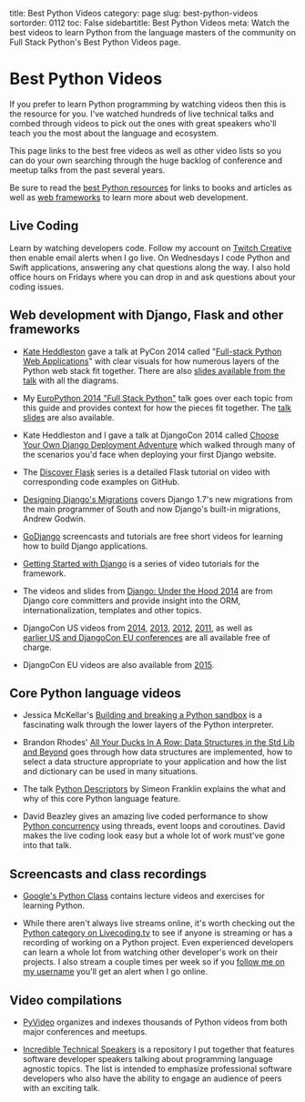 title: Best Python Videos
category: page
slug: best-python-videos
sortorder: 0112
toc: False
sidebartitle: Best Python Videos
meta: Watch the best videos to learn Python from the language masters of the community on Full Stack Python's Best Python Videos page.


# Best Python Videos
If you prefer to learn Python programming by watching videos then this is the
resource for you. I've watched hundreds of live technical talks and combed
through videos to pick out the ones with great speakers who'll teach you the
most about the language and ecosystem. 

This page links to the best free videos as well as other video lists so you 
can do your own searching through the huge backlog of conference and meetup 
talks from the past several years. 

<div class="well see-also">Be sure to read the <a href="/best-python-resources.html">best Python resources</a> for links to books and articles as well as <a href="/web-frameworks.html">web frameworks</a> to learn more about web development.</div>


## Live Coding
Learn by watching developers code. Follow my account on 
[Twitch Creative](https://www.twitch.tv/mattmakai) then enable 
email alerts when I go live. On Wednesdays I code Python and Swift 
applications, answering any chat questions along the way.
I also hold office hours on Fridays where you can drop in and ask 
questions about your coding issues.


## Web development with Django, Flask and other frameworks
* [Kate Heddleston](https://twitter.com/heddle317) gave a talk at PyCon 2014 
  called 
  "[Full-stack Python Web Applications](http://pyvideo.org/video/2591/so-you-want-to-be-a-full-stack-developer-how-to)"
  with clear visuals for how numerous layers of the Python web
  stack fit together. There are also [slides available from the talk](https://speakerdeck.com/pycon2014/so-you-want-to-be-a-full-stack-developer-how-to-build-a-full-stack-python-web-application-by-kate-heddleston)
  with all the diagrams.

* My [EuroPython 2014 "Full Stack Python"](https://www.youtube.com/watch?v=s6NaOKD40rY)
  talk goes over each topic from this guide and provides context for how the
  pieces fit together. 
  The [talk slides](http://www.mattmakai.com/presentations/2014-full-stack-python-berlin.html) are also available.

* Kate Heddleston and I gave a talk at DjangoCon 2014 called
  [Choose Your Own Django Deployment Adventure](https://www.youtube.com/watch?v=QrFEKghISEI)
  which walked through many of the scenarios you'd face when deploying your
  first Django website.

* The [Discover Flask](https://github.com/realpython/discover-flask) series is
  a detailed Flask tutorial on video with corresponding code examples on 
  GitHub.

* [Designing Django's Migrations](http://pyvideo.org/video/2630/designing-djangos-migrations)
  covers Django 1.7's new migrations from the main programmer 
  of South and now Django's built-in migrations, Andrew Godwin.

* [GoDjango](https://godjango.com/) screencasts and tutorials are free short
  videos for learning how to build Django applications.

* [Getting Started with Django](http://gettingstartedwithdjango.com/) is a
  series of video tutorials for the framework.

* The videos and slides from 
  [Django: Under the Hood 2014](http://www.djangounderthehood.com/talks/)
  are from Django core committers and provide insight into the ORM, 
  internationalization, templates and other topics.

* DjangoCon US videos from 
  [2014](https://www.youtube.com/playlist?list=PLE7tQUdRKcybbNiuhLcc3h6WzmZGVBMr3), 
  [2013](http://www.youtube.com/user/TheOpenBastion/videos), 
  [2012](http://pyvideo.org/category/23/djangocon-2012), 
  [2011](http://pyvideo.org/category/3/djangocon-2011), as well as  
  [earlier US and DjangoCon EU conferences](http://pyvideo.org/category) are
  all available free of charge.

* DjangoCon EU videos are also available from 
  [2015](https://vimeo.com/channels/952478/videos).


## Core Python language videos
* Jessica McKellar's 
  [Building and breaking a Python sandbox](https://www.youtube.com/watch?v=sL_syMmRkoU)
  is a fascinating walk through the lower layers of the Python interpreter.

* Brandon Rhodes' 
  [All Your Ducks In A Row: Data Structures in the Std Lib and Beyond](https://www.youtube.com/watch?v=fYlnfvKVDoM)
  goes through how data structures are implemented, how to select a
  data structure appropriate to your application and how the list and 
  dictionary can be used in many situations.

* The talk [Python Descriptors](https://www.youtube.com/watch?v=ZdvpNaWwx24) 
  by Simeon Franklin explains the what and why of this core Python language 
  feature.

* David Beazley gives an amazing live coded performance to show
  [Python concurrency](https://www.youtube.com/watch?v=MCs5OvhV9S4)
  using threads, event loops and coroutines. David makes the live coding
  look easy but a whole lot of work must've gone into that talk.


## Screencasts and class recordings
* [Google's Python Class](https://developers.google.com/edu/python/) contains
  lecture videos and exercises for learning Python.

* While there aren't always live streams online, it's worth checking out the 
  [Python category on Livecoding.tv](https://www.livecoding.tv/livestreams/python/) 
  to see if anyone is streaming or has a recording of working on a Python 
  project. Even experienced developers can learn a whole lot from watching 
  other developer's work on their projects. I also stream a couple times per
  week so if you 
  [follow me on my username](https://www.livecoding.tv/mattmakai/) you'll 
  get an alert when I go online.


## Video compilations
* [PyVideo](http://www.pyvideo.org/) organizes and indexes thousands of Python
  videos from both major conferences and meetups.

* [Incredible Technical Speakers](https://github.com/makaimc/incredible-technical-speakers)
  is a repository I put together that features software developer speakers
  talking about programming language agnostic topics. The list is intended
  to emphasize professional software developers who also have the ability to
  engage an audience of peers with an exciting talk.

